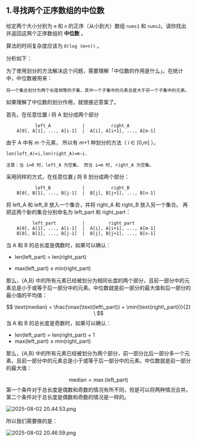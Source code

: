 ## 1.寻找两个正序数组的中位数

给定两个大小分别为 `m` 和 `n` 的正序（从小到大）数组 `nums1` 和 `nums2`。请你找出并返回这两个正序数组的 **中位数** 。

算法的时间复杂度应该为 `O(log (m+n))` 。

分析如下：

为了使用划分的方法解决这个问题，需要理解「中位数的作用是什么」。在统计中，中位数被用来：

```
将一个集合划分为两个长度相等的子集，其中一个子集中的元素总是大于另一个子集中的元素。
```

如果理解了中位数的划分作用，就很接近答案了。

首先，在任意位置 *i* 将 A 划分成两个部分

```
           left_A            |          right_A
    A[0], A[1], ..., A[i-1]  |  A[i], A[i+1], ..., A[m-1]
```

由于 A 中有 *m* 个元素， 所以有 *m*+1 种划分的方法（ *i* ∈ [0,*m*]  ）。

```
len(left_A)=i,len(right_A)=m−i.

注意：当 i=0 时，left_A 为空集， 而当 i=m 时, right_A 为空集。
```

采用同样的方式，在任意位置 *j* 将 B 划分成两个部分：

```
           left_B            |          right_B
    B[0], B[1], ..., B[j-1]  |  B[j], B[j+1], ..., B[n-1]
```

将 left_A 和 left_B 放入一个集合，并将 right_A 和 right_B 放入另一个集合。 再把这两个新的集合分别命名为 left_part 和 right_part：

```
          left_part          |         right_part
    A[0], A[1], ..., A[i-1]  |  A[i], A[i+1], ..., A[m-1]
    B[0], B[1], ..., B[j-1]  |  B[j], B[j+1], ..., B[n-1]
```

当 A 和 B 的总长度是偶数时，如果可以确认：

- len(left_part) =  len(right_part) 

- max(left_part) ≤ min(right_part)

那么，{A,B} 中的所有元素已经被划分为相同长度的两个部分，且前一部分中的元素总是小于或等于后一部分中的元素。中位数就是前一部分的最大值和后一部分的最小值的平均值：

$$
\text{median} = \frac{\max(\text{left\_part}) + \min(\text{right\_part})}{2}
\
$$
当 A 和 B 的总长度是奇数时，如果可以确认：

- len(left_part) = len(right_part) + 1
- max(left_part) ≤ min(right_part)

那么，{A,B} 中的所有元素已经被划分为两个部分，前一部分比后一部分多一个元素，且前一部分中的元素总是小于或等于后一部分中的元素。中位数就是前一部分的最大值：

$$
\text{median} = \max(\text{left\_part})
$$
第一个条件对于总长度是偶数和奇数的情况有所不同，但是可以将两种情况合并。第二个条件对于总长度是偶数和奇数的情况是一样的。

![2025-08-02 20.44.53.png](https://s2.loli.net/2025/08/02/vqjJS1X2DECioZn.png)

所以我们需要做的是：

![2025-08-02 20.46.59.png](https://s2.loli.net/2025/08/02/p5HL6vSiFAwgJBD.png)



​	
